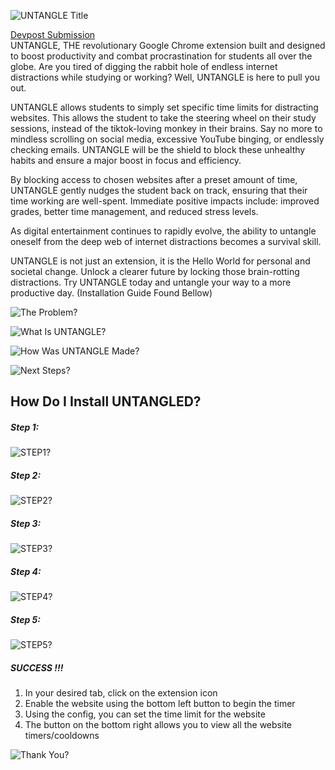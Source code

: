 ![UNTANGLE Title](/public/assets/README/Untangle.png)

[Devpost Submission](https://devpost.com/software/untangled-jszef2) <br /> 
UNTANGLE, THE revolutionary Google Chrome extension built and designed to boost productivity and combat procrastination for students all over the globe. Are you tired of digging the rabbit hole of endless internet distractions while studying or working? Well, UNTANGLE is here to pull you out.

UNTANGLE allows students to simply set specific time limits for distracting websites. This allows the student to take the steering wheel on their study sessions, instead of the tiktok-loving monkey in their brains. Say no more to mindless scrolling on social media, excessive YouTube binging, or endlessly checking emails. UNTANGLE will be the shield to block these unhealthy habits and ensure a major boost in focus and efficiency.

By blocking access to chosen websites after a preset amount of time, UNTANGLE gently nudges the student back on track, ensuring that their time working are well-spent. Immediate positive impacts include: improved grades, better time management, and reduced stress levels.

As digital entertainment continues to rapidly evolve, the ability to untangle oneself from the deep web of internet distractions becomes a survival skill.

UNTANGLE is not just an extension, it is the Hello World for personal and societal change. Unlock a clearer future by locking those brain-rotting distractions. Try UNTANGLE today and untangle your way to a more productive day.
(Installation Guide Found Bellow)

![The Problem?](/public/assets/README/TheProblem.png)

![What Is UNTANGLE?](/public/assets/README/WhatItIs.png)

![How Was UNTANGLE Made?](/public/assets/README/HowItsMade.png)

![Next Steps?](/public/assets/README/NextSteps.png)

## How Do I Install UNTANGLED?
##### Step 1:
![STEP1?](/public/assets/README/Step1.png)
##### Step 2:
![STEP2?](/public/assets/README/Step2.png)
##### Step 3:
![STEP3?](/public/assets/README/StepThree.png)
##### Step 4:
![STEP4?](/public/assets/README/Step4.png)
##### Step 5:
![STEP5?](/public/assets/README/Step5.png)
##### SUCCESS !!!
1. In your desired tab, click on the extension icon
2. Enable the website using the bottom left button to begin the timer
3. Using the config, you can set the time limit for the website
4. The button on the bottom right allows you to view all the website timers/cooldowns
   
![Thank You?](/public/assets/README/ThankYou.png)



